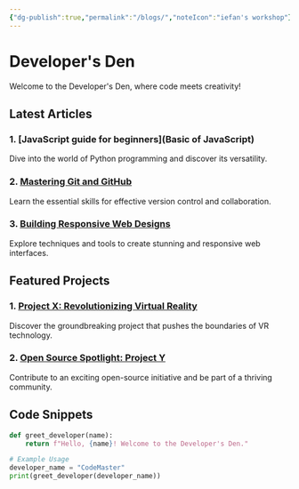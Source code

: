 ```yaml
---
{"dg-publish":true,"permalink":"/blogs/","noteIcon":"iefan's workshop"}
---
```


# Developer's Den

Welcome to the Developer's Den, where code meets creativity!

## Latest Articles

### 1. [JavaScript guide for beginners](Basic of JavaScript)

   Dive into the world of Python programming and discover its versatility.

### 2. [Mastering Git and GitHub](#)
   Learn the essential skills for effective version control and collaboration.

### 3. [Building Responsive Web Designs](#)
   Explore techniques and tools to create stunning and responsive web interfaces.
## Featured Projects

### 1. [Project X: Revolutionizing Virtual Reality](#)
   Discover the groundbreaking project that pushes the boundaries of VR technology.

### 2. [Open Source Spotlight: Project Y](#)
   Contribute to an exciting open-source initiative and be part of a thriving community.

## Code Snippets

```python
def greet_developer(name):
    return f"Hello, {name}! Welcome to the Developer's Den."

# Example Usage
developer_name = "CodeMaster"
print(greet_developer(developer_name))